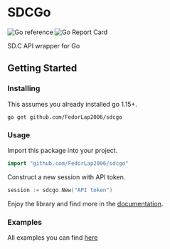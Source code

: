 # SDCGo
![Go reference](https://pkg.go.dev/badge/github.com/FedorLap2006/sdcgo.svg) ![Go Report Card](https://goreportcard.com/badge/github.com/FedorLap2006/sdcgo)

SD.C API wrapper for Go

## Getting Started

### Installing

This assumes you already installed go 1.15+.

```shell
go get github.com/FedorLap2006/sdcgo
```

### Usage

Import this package into your project.

```go
import "github.com/FedorLap2006/sdcgo"
```

Construct a new session with API token.
```go
session := sdcgo.New("API token")
```

Enjoy the library and find more in the [documentation](https://pkg.go.dev/github.com/FedorLap2006/sdcgo).


### Examples

All examples you can find [here](https://github.com/FedorLap2006/sdcgo/tree/main/examples)